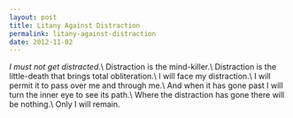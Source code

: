 ```yaml
---
layout: post
title: Litany Against Distraction
permalink: litany-against-distraction
date: 2012-11-02
---
```


_I must not get distracted._\\
Distraction is the mind-killer.\\
Distraction is the little-death that brings total obliteration.\\
I will face my distraction.\\
I will permit it to pass over me and through me.\\
And when it has gone past I will turn the inner eye to see its path.\\
Where the distraction has gone there will be nothing.\\
Only I will remain.
